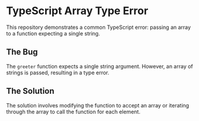 # TypeScript Array Type Error

This repository demonstrates a common TypeScript error: passing an array to a function expecting a single string.

## The Bug

The `greeter` function expects a single string argument. However, an array of strings is passed, resulting in a type error.

## The Solution

The solution involves modifying the function to accept an array or iterating through the array to call the function for each element.